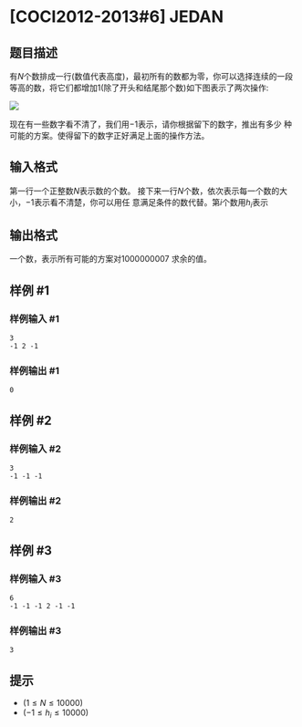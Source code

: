 # [COCI2012-2013#6] JEDAN

## 题目描述

有$N$个数排成一行(数值代表高度)，最初所有的数都为零，你可以选择连续的一段等高的数，将它们都增加$1$(除了开头和结尾那个数)如下图表示了两次操作:

![](https://cdn.luogu.com.cn/upload/pic/19412.png)

现在有一些数字看不清了，我们用$-1$表示，请你根据留下的数字，推出有多少
种可能的方案。使得留下的数字正好满足上面的操作方法。


## 输入格式

第一行一个正整数$N$表示数的个数。
接下来一行$N$个数，依次表示每一个数的大小，$-1$表示看不清楚，你可以用任
意满足条件的数代替。第$i$个数用$h_i$表示

## 输出格式

一个数，表示所有可能的方案对$1000000007$ 求余的值。

## 样例 #1

### 样例输入 #1
```
3
-1 2 -1
```

### 样例输出 #1

```
0
```

## 样例 #2

### 样例输入 #2
```
3
-1 -1 -1
```

### 样例输出 #2

```
2
```

## 样例 #3

### 样例输入 #3
```
6
-1 -1 -1 2 -1 -1
```

### 样例输出 #3

```
3
```

## 提示

- $(1≤N≤10000)$
- $(-1 ≤ h_i ≤10 000)$
